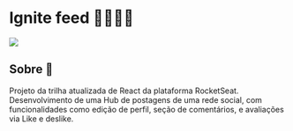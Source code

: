 # Ignite feed 👩🏻‍🚀🚀

<img src='https://raw.githubusercontent.com/flvSantos15/Ignite-Feed/feature/PROJ1-improving-application/ignite-feed.png'/>

## Sobre 📃
Projeto da trilha atualizada de React da 
plataforma RocketSeat. Desenvolvimento de 
uma Hub de postagens de uma rede social, 
com funcionalidades como edição de perfil, 
seção de comentários, e avaliações via 
Like e deslike.
